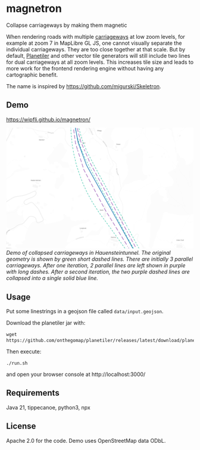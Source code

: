 # magnetron
Collapse carriageways by making them magnetic

When rendering roads with multiple [carriageways](https://en.wikipedia.org/wiki/Carriageway) at low zoom levels, for example at zoom 7 in MapLibre GL JS, one cannot visually separate the individual carriageways. They are too close together at that scale. But by default, [Planetiler](https://github.com/onthegomap/planetiler) and other vector tile generators will still include two lines for dual carriageways at all zoom levels. This increases tile size and leads to more work for the frontend rendering engine without having any cartographic benefit.

The name is inspired by https://github.com/migurski/Skeletron.

## Demo

https://wipfli.github.io/magnetron/

<a href="https://wipfli.github.io/magnetron/"><img src="screenshot.png"></a>
<i>Demo of collapsed carriageways in Hauensteintunnel. The original geometry is shown by green short dashed lines. There are initially 3 parallel carriageways. After one iteration, 2 parallel lines are left shown in purple with long dashes. After a second iteration, the two purple dashed lines are collapsed into a single solid blue line.</i>

## Usage

Put some linestrings in a geojson file called `data/input.geojson`.

Download the planetiler jar with:

```
wget https://github.com/onthegomap/planetiler/releases/latest/download/planetiler.jar
```

Then execute:

```
./run.sh
```

and open your browser console at http://localhost:3000/

## Requirements

Java 21, tippecanoe, python3, npx

## License

Apache 2.0 for the code. Demo uses OpenStreetMap data ODbL.
